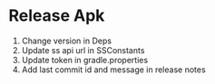 # Release Apk
1. Change version in Deps
2. Update ss api url in SSConstants
3. Update token in gradle.properties
4. Add last commit id and message in release notes